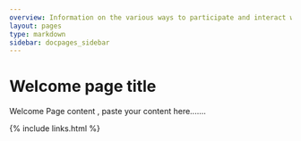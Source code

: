 ```yaml
---
overview: Information on the various ways to participate and interact with the Ligato community.
layout: pages
type: markdown
sidebar: docpages_sidebar
---
```




# Welcome page title


Welcome Page content  , paste your content here.......




{% include links.html %}
